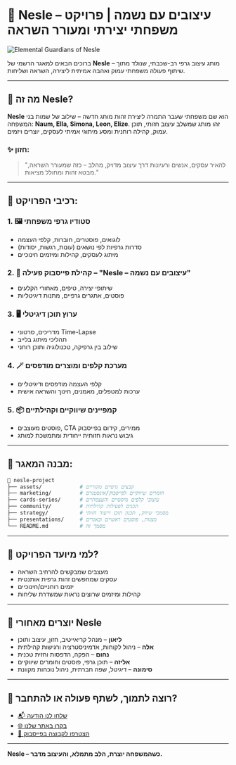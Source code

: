 # 🌟 Nesle – עיצובים עם נשמה | פרויקט משפחתי יצירתי ומעורר השראה
![Elemental Guardians of Nesle](https://github.com/user-attachments/assets/dfa18529-e54c-4e3e-bfe6-54120de7c5ce)

ברוכים הבאים למאגר הרשמי של **Nesle** – מותג עיצוב גרפי רב-שכבתי, שנולד מתוך שיתוף פעולה משפחתי עמוק ואהבה אמיתית ליצירה, השראה ושליחות.

---

## 🧬 מה זה Nesle?

**Nesle** הוא שם משפחתי שעבר התמרה ליצירת זהות מותג חדשה – שילוב של שמות בני המשפחה: **Naum, Ella, Simona, Leon, Elize**.
זהו מותג שמשלב עיצוב חזותי, תוכן עמוק, קהילה רוחנית ומסע מיתוגי אמיתי לעסקים, יוצרים ויזמים.

### ✨ חזון:

> "להאיר עסקים, אנשים ורעיונות דרך עיצוב מדויק, מהלב – כזה שמעורר השראה, מבטא זהות ומחולל מציאות."

---

## 🧩 רכיבי הפרויקט:

### 1. 🖼️ סטודיו גרפי משפחתי

* לוגואים, פוסטרים, חוברות, קלפי העצמה
* סדרות גרפיות לפי נושאים (עונות, רגשות, יסודות)
* מיתוג לעסקים, קהילות ומיזמים חינוכיים

### 2. 💬 קהילת פייסבוק פעילה – "Nesle – עיצובים עם נשמה"

* שיתופי יצירה, טיפים, מאחורי הקלעים
* פוסטים, אתגרים גרפיים, מתנות דיגיטליות

### 3. 🖥️ ערוץ תוכן דיגיטלי

* מדריכים, סרטוני Time-Lapse
* תהליכי מיתוג בלייב
* שילוב בין גרפיקה, טכנולוגיה ותוכן רוחני

### 4. 🪄 מערכת קלפים ומוצרים מודפסים

* קלפי העצמה מודפסים ודיגיטליים
* ערכות למטפלים, מאמנים, חינוך והשראה אישית

### 5. 📦 קמפיינים שיווקיים וקהילתיים

* פוסטים מעוצבים, CTA ממירים, קידום בפייסבוק
* גיבוש נראות חזותית ייחודית ומתמשכת למותג

---

## 📂 מבנה המאגר:

```bash
📁 nesle-project
├── assets/            # קבצים גרפיים מקוריים
├── marketing/         # חומרים שיווקיים לפייסבוק/אינסטגרם
├── cards-series/      # עיצובי קלפים מיסטיים והעצמתיים
├── community/         # תכנים לפעילות קהילתית
├── strategy/          # מסמכי שיווק, תכנון תוכן וייעוד חזותי
├── presentations/     # מצגות, פוסטים ראשיים ובאנרים
└── README.md          # מסמך זה
```

---

## 📣 למי מיועד הפרויקט?

* מעצבים שמבקשים להרחיב השראה
* עסקים שמחפשים זהות גרפית אותנטית
* יזמים רוחניים/חינוכיים
* קהילות ומיזמים שרוצים נראות שמשדרת שליחות

---

## 📌 יוצרים מאחורי Nesle

* **ליאון** – מנהל קריאייטיב, חזון, עיצוב ותוכן
* **אלה** – ניהול לקוחות, אדמיניסטרציה ורגישות קהילתית
* **נחום** – הפקה, הדפסות וחזית טכנית
* **אליזה** – תוכן גרפי, פוסטים וחומרים שיווקיים
* **סימונה** – דיגיטל, שפה חברתית, ניהול נוכחות מקוונת

---

## 🧭 רוצה לתמוך, לשתף פעולה או להתחבר?

* [📬 שלחו לנו הודעה](mailto:your@email.com)
* [🌐 בקרו באתר שלנו](https://AnLoMinus.github.io/Nesle)
* [📘 הצטרפו לקבוצה בפייסבוק](https://www.facebook.com/profile.php?id=61575977797653)

---

**Nesle – כשהמשפחה יוצרת, הלב מתמלא, והעיצוב מדבר.**
